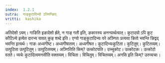 ```yaml
---
index:  1.2.1
sutra:  गाङ्कुटादिभ्यो ऽञ्णिन्ङित्
vritti:  kashika 
---
```


अतिदेशो ऽयम्। गाङिति इङादेशो र्ह्रते, न गाङ् गतौ इति, ङकारस्य अनन्यार्थत्वात्। कुटादयो ऽपि कुट कौटिल्ये इत्येत दारभ्य यावत् कुङ् शब्दे इति। एग्यो गाङ्कुटादिभ्यः परे अञ्णितः प्रत्यया ङितो भवन्ति ङिद्वद् भवन्ति इत्यर्थः। गाङः अध्यगीष्ट। अध्यगीषाताम्। अध्यगीषत। कुटादिभ्यःकुटिता। कुटितुम्। कुटितव्यम्। उत्पुटिता उत्पुटितुम्। उत्पुटितव्यम्। अञ्णितिति किम्? उत्कोटयति। उच्चुकोट। उत्कोटकः। उत्कोटो वतते। व्यचेः कुटादित्वमनसीति वक्तव्यम्। विचिता। विचितुम्। विचितव्यम्। अनसि इति किम्? उरुव्यचाः।

